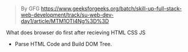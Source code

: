 > By GFG https://www.geeksforgeeks.org/batch/skill-up-full-stack-web-development/track/su-web-dev-day1/article/MTM1OTI4Ng%3D%3D

What does browser do first after recieving HTML CSS JS
- Parse HTML Code and Build DOM Tree.
